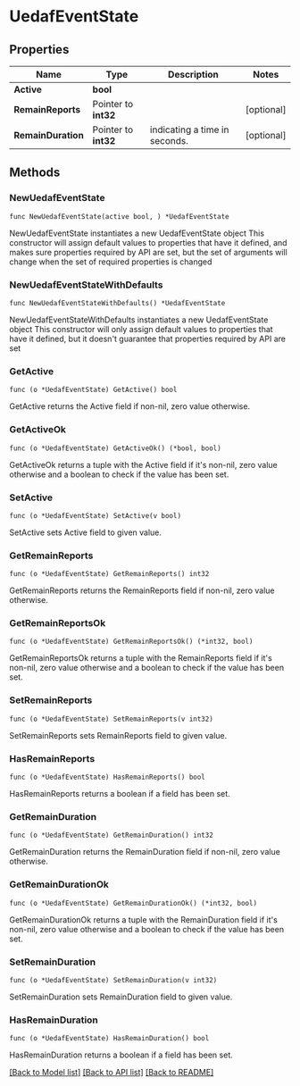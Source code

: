 # UedafEventState

## Properties

Name | Type | Description | Notes
------------ | ------------- | ------------- | -------------
**Active** | **bool** |  | 
**RemainReports** | Pointer to **int32** |  | [optional] 
**RemainDuration** | Pointer to **int32** | indicating a time in seconds. | [optional] 

## Methods

### NewUedafEventState

`func NewUedafEventState(active bool, ) *UedafEventState`

NewUedafEventState instantiates a new UedafEventState object
This constructor will assign default values to properties that have it defined,
and makes sure properties required by API are set, but the set of arguments
will change when the set of required properties is changed

### NewUedafEventStateWithDefaults

`func NewUedafEventStateWithDefaults() *UedafEventState`

NewUedafEventStateWithDefaults instantiates a new UedafEventState object
This constructor will only assign default values to properties that have it defined,
but it doesn't guarantee that properties required by API are set

### GetActive

`func (o *UedafEventState) GetActive() bool`

GetActive returns the Active field if non-nil, zero value otherwise.

### GetActiveOk

`func (o *UedafEventState) GetActiveOk() (*bool, bool)`

GetActiveOk returns a tuple with the Active field if it's non-nil, zero value otherwise
and a boolean to check if the value has been set.

### SetActive

`func (o *UedafEventState) SetActive(v bool)`

SetActive sets Active field to given value.


### GetRemainReports

`func (o *UedafEventState) GetRemainReports() int32`

GetRemainReports returns the RemainReports field if non-nil, zero value otherwise.

### GetRemainReportsOk

`func (o *UedafEventState) GetRemainReportsOk() (*int32, bool)`

GetRemainReportsOk returns a tuple with the RemainReports field if it's non-nil, zero value otherwise
and a boolean to check if the value has been set.

### SetRemainReports

`func (o *UedafEventState) SetRemainReports(v int32)`

SetRemainReports sets RemainReports field to given value.

### HasRemainReports

`func (o *UedafEventState) HasRemainReports() bool`

HasRemainReports returns a boolean if a field has been set.

### GetRemainDuration

`func (o *UedafEventState) GetRemainDuration() int32`

GetRemainDuration returns the RemainDuration field if non-nil, zero value otherwise.

### GetRemainDurationOk

`func (o *UedafEventState) GetRemainDurationOk() (*int32, bool)`

GetRemainDurationOk returns a tuple with the RemainDuration field if it's non-nil, zero value otherwise
and a boolean to check if the value has been set.

### SetRemainDuration

`func (o *UedafEventState) SetRemainDuration(v int32)`

SetRemainDuration sets RemainDuration field to given value.

### HasRemainDuration

`func (o *UedafEventState) HasRemainDuration() bool`

HasRemainDuration returns a boolean if a field has been set.


[[Back to Model list]](../README.md#documentation-for-models) [[Back to API list]](../README.md#documentation-for-api-endpoints) [[Back to README]](../README.md)


